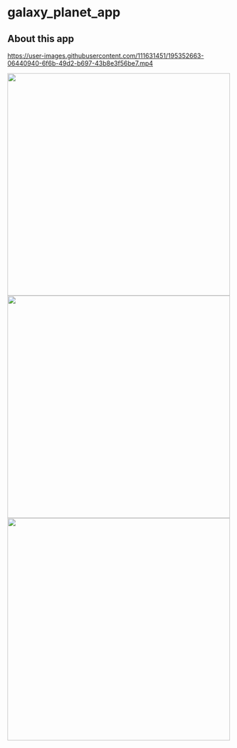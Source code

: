 # galaxy_planet_app

## About this app

https://user-images.githubusercontent.com/111631451/195352663-06440940-6f6b-49d2-b697-43b8e3f56be7.mp4

<img src="https://user-images.githubusercontent.com/111631451/195352859-9983882c-a257-4a14-85ee-cae6824ec304.png" style="height:500px"/>  <img src="https://user-images.githubusercontent.com/111631451/195353005-c4152dbd-ec9b-4596-8382-801b7f475b56.png" style="height:500px"/>  <img src="https://user-images.githubusercontent.com/111631451/195353138-27e0dd65-da88-49df-894d-6dfa3b7474be.png" style="height:500px"/>  

